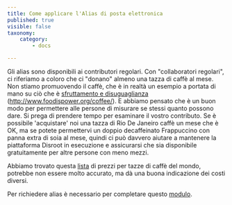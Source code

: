 ```yaml
---
title: Come applicare l'Alias di posta elettronica
published: true
visible: false
taxonomy:
    category:
        - docs

---
```


Gli alias sono disponibili ai contributori regolari. Con "collaboratori regolari", ci riferiamo a coloro che ci "donano" almeno una tazza di caffè al mese.
Non stiamo promuovendo il caffè, che è in realtà un esempio a portata di mano su ciò che è [sfruttamento e disuguaglianza](http://thesourcefilm.com/) (http://www.foodispower.org/coffee/). E abbiamo pensato che è un buon modo per permettere alle persone di misurare se stessi quanto possono dare.
Si prega di prendere tempo per esaminare il vostro contributo. Se è possibile 'acquistare' noi una tazza di Rio De Janeiro caffè un mese che è OK, ma se potete permettervi un doppio decaffeinato Frappuccino con  panna extra di soia al mese, quindi ci può davvero aiutare a mantenere la piattaforma Disroot in esecuzione e assicurarsi che sia disponibile gratuitamente per altre persone con meno mezzi.

Abbiamo trovato questa [lista](https://www.caffesociety.co.uk/blog/the-cheapest-cities-in-the-world-for-a-cup-of-coffee) di prezzi per tazze di caffè del mondo, potrebbe non essere molto accurato, ma dà una buona indicazione dei costi diversi.

Per richiedere alias è necessario per completare questo  [modulo](https://disroot.org/forms/alias-request-form).
